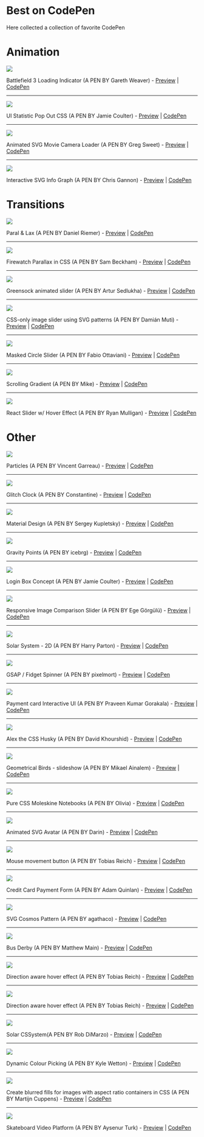 # Best on CodePen
Here collected a collection of favorite CodePen

# Animation

![](https://i.pinimg.com/originals/f9/60/75/f96075e0ac443e971d3555ef16751307.gif)

Battlefield 3 Loading Indicator (A PEN BY Gareth Weaver) - [Preview](https://codepen.io/garethdweaver/full/zdElu/)  |  [CodePen](https://codepen.io/garethdweaver/pen/zdElu) 

---

![](https://www.bypeople.com/wp-content/uploads/2017/09/css-stats-pop-out.png)

UI Statistic Pop Out CSS (A PEN BY Jamie Coulter) - [Preview](https://codepen.io/jcoulterdesign/full/jExQGd/)  |  [CodePen](https://codepen.io/jcoulterdesign/pen/jExQGd)

---

![](https://shots.codepen.io/username/pen/aNprdB-1280.jpg)

Animated SVG Movie Camera Loader (A PEN BY Greg Sweet) - [Preview](https://codepen.io/ControlledChaos/full/aNprdB/)  |  [CodePen](https://codepen.io/ControlledChaos/pen/aNprdB)

---

![](https://shots.codepen.io/username/pen/pbzEYr-1280.jpg)

Interactive SVG Info Graph (A PEN BY Chris Gannon) - [Preview](https://codepen.io/chrisgannon/full/pbzEYr/)  |  [CodePen](https://codepen.io/chrisgannon/pen/pbzEYr)

# Transitions

![](https://shots.codepen.io/username/pen/AmmjRx-1280.jpg)

Paral & Lax (A PEN BY Daniel Riemer) - [Preview](https://codepen.io/zitrusfrisch/full/bJwhk/)  |  [CodePen](https://codepen.io/zitrusfrisch/pen/bJwhk)

---

![](https://shots.codepen.io/username/pen/OPXPNp-1280.jpg)

Firewatch Parallax in CSS (A PEN BY Sam Beckham) - [Preview](https://codepen.io/samdbeckham/full/OPXPNp/)  |  [CodePen](https://codepen.io/samdbeckham/pen/OPXPNp)

---

![](https://lh3.googleusercontent.com/_VgQlDMycRraF99BPfzg0a-yhviXWtwooGFpU-lKJd4ALIMIwHH4Y5UECZnCRsaZeyglp5g4WW_w1_Y6z2bYEIMnkODqqaMseARcNLQM67BLufcGAuTUVkxJ5K168_oH3-3B914cwNbcUu0hjS3Ou2M1mv48lAUoLnr6sGeu_Ur8OCrlJbv_GtXbbyN9bo0MlLDpth7lLMjoPDXVLHqMVzX9yIDPiYNgrzJDO6m21GqUI7gOt8yEc19sH0dVHV8Hkz6G6bW7YBZHuHuipmsTxC0e975K-U1V3iCzXkr0FMeG1zNp1LFeYT7-GFwOFxulEiQWT5AJbBeO8cNdIrxz1cr97hR8tmG6vB0kyvBIoS3m_OpwshCkwBG3ql3PJz64yLfNMMJtlPrS6aw0bO_4Hv359Qdi4xYDQL3VRTXREIjhpzcPEL8xV2fGhG7DUbZtBsfi5XLBDWeWme2qHdfzBaGm8AOhprYDr_APpkKcN2ufBlzaX8D6RcfjnvLivF4cJJqkLfvc1xhHu92bdYqI-4U02VzSnfxT3jnm5CRLyTb4luNh0uJ6ONAPMF0-ZvnLOcIxPLx8UsvCSMS9nqNVVUil2BwB9akBF3pRSg5B6BB4IQb1Bg=w760-h450-no)

Greensock animated slider (A PEN BY Artur Sedlukha) - [Preview](https://codepen.io/sedlukha/full/vZMpKv/)  |  [CodePen](https://codepen.io/sedlukha/pen/vZMpKv)

---

![](https://lh3.googleusercontent.com/M1ToegjRABbyTpqvctD7q7Szl2Sr_beofMGYz1CEWj74FeAz6l04NeEOJ2r1yE-BRs472Hg3sR6j0-FzA8hVcWYsZJM2MoBFQyhahvgCDRj1LH3UDBmI9NNDll8KYLET7COQaZXS5fGckfEKQbAXS_P28xY2Oe4WjE5lsZnl7VKvT1IOe52J7bHORZxx7e18EKK9E0q2uznlDtUtY0F1x79TMR8m2YMc2H7AalTByd2JcxXPrEFTvYxsrAV9kMEeYYHEUW6zVjHJVaeNKaArAWn-l7f_Kl90AnwUimGkJkND9t3eOVzWgFt321qhlcpJantGyGC6J468bLcXjaX0nT8wqG3HRdgUBXEfCtWujT9d83c1TJgyyYcXiKQ8PH0Q_FZWm9v4WoZ3w_9fE23LTsaVXxIrQdBt547TuJxwiNLaYqm3g41KlhhCtv_DaXGrubSd4AKECzK-HzD9i0w5ASykN4C1XhGngbG9-IpArReQLH1fQE-SNr_czsQlXyUkKPAjldQkDGBBBTnGVaySLhC4SBHyWtu48BmkVd3piL_xwnhkNtR9jI-hH3RO5zoZoHeMaphkMnvVLg8DGrKrXjEntCYxjonH=w760-h450-no)

CSS-only image slider using SVG patterns (A PEN BY Damián Muti) - [Preview](https://codepen.io/damianmuti/full/OgBWej/)  |  [CodePen](https://codepen.io/damianmuti/pen/OgBWej)

---

![](https://lh3.googleusercontent.com/jG8tltURp6Ne6J6X-suVXms7Fc5mte3tzmjCk-_AOPEYT87ulNUT4qSlcBkusXcWNn2Gj6rxrSM9CteoYjUle6vAHBRvUbmWbM0Yntyd0E3lauTdTbVCrjdLA8EO9GWcuWayNNUsIL-lcXPE4rcXBIg1N4VSJh-38-H98CC7F221t3-l8cegkpyfCz8MhcB435gbCTcQMnD_RowThvLlW6vK-ZjhFPfc3l9O4VYAH-WETqgVH4jCyglte9cCVlzfH5jd5LjgEoppb3loPsXJqq4A_ZE4qfvK2DyMM2vIFI8bkVfl_01X_KNLnjWmBlQHTGWp7o25wwJIDAD3DpdxIES3sVciNtEXFeCo50EiDDK1_nfCH8yjnPVUTIMxQnH0bDIMZkuhKVzS8nVAV6E0D7l1oWr6WGmjpV08CtvQsz1mXYuQWMTO8_BcXE5egyJ7BROlld-h9rL3wJpI1QbKQqetMtQ8pzeivsB51vSVlx_qIZcJ1fJdmGKAECiF3Njt7an1E4C8aXgRb4xkEFIQeZpQGksPVhAOSbY1JU7sQ1gTTJria3v5lTwclbHYsLCg6RvaNZn3Le7Z0H4P5I-k2CWJn_YYcqYs=w760-h450-no)

Masked Circle Slider (A PEN BY Fabio Ottaviani) - [Preview](https://codepen.io/supah/full/BJYorJ/)  |  [CodePen](https://codepen.io/supah/pen/BJYorJ)

---

![](https://lh3.googleusercontent.com/ih6iQJrFHEPlVEca89jSCYqB_dIg2vY5AnfmVA36bLnA_3WsgfyXf4FborYRxB26LF6DJP-jKgtoUYnpIDNc7Io7uNBjcPQ1AlCk3RWrAbhGeN4YwRuzwjo7nWqSoVjxnDRYo8jbO1YTXbTxZFsuQCHzx8SMr8CFpya7SDi5Ow4o6fB2Lgo_85tZRSn9vN7psSAizCmPW5_ie2bEdmROrExhS7pWASps9YPSykJyozyRdOlkGugM3FnQ0-Fvr8C5L6eTs5jrU7u37EbJUcaGihx0bHdHcMgQcNBqUNMtO8PfLE3WVSjbJGidid_NefAZDwbg0-vXIyFKLG8hc-Hdcjox6grVMm6igVgfToye3YSE1ZMD0uaSZjieMmGXI4bLIfwYNJ-cCK32tKH94vQKY-lKnRnmdGGrC_k-I-VnEvHi4XCmR9Zt-l9x82CeXyp0T-S2GFlHK2xk5PIPoCLVdjIabDTHVfhPOKwPv2CWcVH6M6Q1gx2Y1uFxbrIn30i7OS0a_xSDPxFMDp2Nvj7XFPLmd4ySlHddiAx_EyOPW3tuKZKs-CvnARsmxyeFGJgP1_mGXKp0IyWuiZyLKkxYKvwDA0kGTM_8=w760-h450-no)

Scrolling Gradient (A PEN BY Mike) - [Preview](https://codepen.io/MadeByMike/full/eKPZZz/)  |  [CodePen](https://codepen.io/anon/pen/EpQPoP)

---

![](https://codropspz-tympanus.netdna-ssl.com/codrops/wp-content/uploads/2019/08/ReactSlider_featured.jpg)

React Slider w/ Hover Effect (A PEN BY Ryan Mulligan) - [Preview](https://codepen.io/hexagoncircle/full/jgGxKR)  |  [CodePen](https://codepen.io/hexagoncircle/pen/jgGxKR)

# Other

![](https://lh3.googleusercontent.com/eDpuPASSyWLgKEs3hQbQ7DtoYN7BbOP2Ge0SpDbDHvLEV3daBfzpM9Ly0IlFHNgMTemVSkEdMePsk7Tyyhr-WB-FpOIRXQ58LU3Axr1Zya2HeR-zooh0jB0bBfa-sZkArgO0k0it-Ab2PeGHeLL9Ix1bfPc2eXoXylsJahE3aaiIGv5fJJQRm2uos-qjlUoDxMiCM7KNiUJxFg1sQKWf_Bh-tcbAKoUHqHFSc0mdyUOD1vipM7uPL3Tfxshdnmqnfxb8WfizInqnWy5TTv7sC0vNuOWaJUDp4EqBq44mTP5ejWAE7540sV5zxOjtyXmwHvLoJWDIlj0aQmg9xj8SCh1lmkDOVUjknCwFsDC5HJs-V2gC9jblgB2frHcqUEEYmr_5_ZJcfvieTPgB52Lgke2tUOIxVp6UogD2N4JR7GHsGVMbFRw9aYUeOD5LGZGQEXgOR2bikRmonFzdEvd37T9wjshWUIPMsWbxu0Wr51OETrcPnmTeYsw5iCbZkDQ68um1TAmqeD091W-vsNp9D2Ubb33oGr90YzneIXYIFb7GnNvxGPCAWwerENNSsUHUceLeo29H1HVMLPhCU_XRoShWwK0ZDY_PL4ettu2M5EvrEmrRMQ=w760-h450-no)

Particles (A PEN BY Vincent Garreau) - [Preview](https://codepen.io/VincentGarreau/full/pnlso/)  |  [CodePen](https://codepen.io/VincentGarreau/pen/pnlso) 

---

![](https://lh3.googleusercontent.com/c-suYx2ey9KDMzelgiS6fu6w8MtbZsGaKmeUWQdZgsl_qQXfyIcZNfh2pqM-S62s219hw_72eIuENtkMpUKUhpCy_AEKrW32Fw6_l3jFESgWK-jEl6jVjrghQpp1byBVFtF9CDpESI4YAJzLjd32CROVmCRmpbU5PKSsDqAY-My7Y84Yx_BcGobfzN518iIH2fldQWolDmW5SDhaT23jEAlck_HnN1KhvMBxLnkqpfY-81im86Ya7Ne0-RK73l_EwOliiAuXdMGj35SvevJwg1p9c7eorc_sD47MDk7YfO2Odx17RJ1_6OhpMogIP8ofXr5m6X406CM9KvC9lC5QxrOl6jZC8aeGzXJK99bsEqVvaKU7XwD2d3IFGkxvubvRwaMzFrfaflsfHfvZrq2O1Kr17CGhPZce3jV7nJvopLs0ii1_N5Je4Sdny-gu3Ie5owBX6xZNRXLziD2lhTaJb0Lekipfhwwo0jjwN-EMLeOeff9pSGMVyB4UN9_o89zGyeaNXrWg9by7QqfqKlohwfTCerjueeuRD0y8Ct64smbornJHUNsCHgQzTXAG4h7bG6GYyQuHXxvms9Vv8SIVxNenjIHgwIk0XygTH7aDf0MkdAbODw=w760-h450-no)

Glitch Clock (A PEN BY Constantine) - [Preview](https://codepen.io/dats-wassup/full/FsGtu/)  |  [CodePen](https://codepen.io/dats-wassup/pen/FsGtu) 

---

![](https://lh3.googleusercontent.com/cGrliS-Hw6VtDTIgOBRFcbcmPK3_Ta4amvu-IeHnlOkx-C9-Oj13nzPD2D1xuCM_ioUrIpffFQiEfB9Q0sf6nADxMMRgjRCxAcmm162An8w6CKdX4-psy8e9Ds2JZsFhz5IKpoEz56y5v3SA9AnDsj9FRuszxblUHLfBRU8eL8hdsWta5uTTYs6mTd01qieX3CUqQsJ3OyW5xL6XtV8_ZYxP6Qf_7-8Ht227Vu8LeZVRYJ53hZqyT298MzIx6sPPOzLkFrl1N3CGdSWz2he4BH25qbChRfB13U6rjSgelOQGgLDguV7t9YWce1-U4-cb4FZHBDxlVQgK7xKwngvsmbJD_sBwCiAEJOUSMRfUYCRp7H6SyrzjBfdSaZCNbgg9FUMxDMi2_KIIMv0OV6-cNNXUlWxO0G5HPPWLR139kDXYlbeq6ii5IxkzRnDsDjL818Y80_rT3XhgU_4GrajWcLzW3p2Au7zc9o-49mpmabwC_4bJO59FYuYSvqQq7R5_ICriCM7SlM43-OV68AJh1iu2sCexm0hrar4Sbj4vAfiNUd-F6i4xLQBKFjtSDmepeeA1kaGFidmQxXDa-hITvsDZpUajY0OHAmCU8lQGfq4CGHpZ9g=w760-h450-no)

Material Design (A PEN BY Sergey Kupletsky) - [Preview](https://codepen.io/zavoloklom/full/wtApI/)  |  [CodePen](https://codepen.io/zavoloklom/pen/wtApI) 

---

![](https://lh3.googleusercontent.com/r4rPE2Srygqe0Bd1cH3XgoObyZ5ZDZSiVeUbDMJIPrvBiwNK2GICv5QpvupWGCNx_oopWhI4CkycCM81YPmFZyMZf5Ht_4TE-GQzaHA5rvDA7NgNLT_vgUfsbHHxMDnWNJu8842-O_FBin_1BufWYYTeKwfx2W7rOg19BQrISgLGuyAd8lYywikxzFkgpQRnq0Fxxw7TD7WO2a7-gBSvxhF5rO3f7HFJ6jYjDGUVgoGMOsI3Qn2qjz0muGjAMxQ51xV0Jl9QZOlVrBTCCscmIpL3efa03MXfAv4PUxo1bU0vsHRC9nW5V378lZ85kOYK1C30EmTb7Uk-B5K3N1yflLrK2VXVpT-eBzVMwSvCe2BZZoVQamGwXrut1zdaDjvF_AxzLQWAw4Vj6urD0WjVgZbDBah_9r9eWd1jzScA6qZoYuGSPLjrKW95nEIigc6X2D4ow6kmt-sD2aLw2LTULW3K5BCrdzU64KC-V-m4MvQauIPT4oajAF-2M_1TL_qbqa0rQFjWSpecJCcn4xsvFszlNAMHt6YsuCe4XIBnYLdDMg5w-m_VWXMAbUfsrA74n0fiOPF_n6dsjmnjxsIWwSJxlsYJ3t0xRS36MLicu8Nb52od-A=w760-h450-no)

Gravity Points (A PEN BY icebrg) - [Preview](https://codepen.io/icebrg/full/qEyKYQ/)  |  [CodePen](https://codepen.io/icebrg/pen/qEyKYQ)

---

![](https://lh3.googleusercontent.com/qiZCzsK0G8hXsch-J2N7FUAjY3bXhpSejuS91VkGEp8CUaFkqQvXmE1LlXN0NVlv30K-K9rUNfIBWxyDVsjQHro4b8ow2JiZSTJDfG9tCGj44d-eQqxe0im8oSkqLkKFO050kH1jLe_Jcv1YZzfQimixNEM3DiHoXpVmeBSavnfZm0AKPhSLI10Kpc6mWOBFRc4V60A1iIWG90GvN2Zg2wsZppE_ENuQTeP5t4iT5ohRiH3QVeu2kx46X3-48V1PjuPTNbGT_5OO3h82v0A7FPsEimWG0ZNT7PU3fPWBmaeVv64IHAVB6_MzTT9TarF6_adgQhzqfqtUoBYCmFGYT2exvHStatksQFJ6ILK7PyacvaHxzVyD3y_RqhKakZPPRBRhICVD8t9N2qfT9CnH5B8zuFe9Gl8NhtjVvR6-njSp9kbqZ_FkG42VXZOJ5B5Vd8wbxERDGD8sQeyFN3O24AJt_VgbfazngBGYG2x-NBDWFoHMo6vkQNo0yHEzPjC8FV8Si9ToP0BrD-xjHdtjAPXWoDcfakUoRjVGZOgWiqn4lsas15QY_WvrhSPM8ojwLh8fAhQRRAjDSsfiu-j9EVd8s2wwKl2P1G225ZsJivxgTgwQUw=w760-h450-no)

Login Box Concept (A PEN BY Jamie Coulter) - [Preview](https://codepen.io/jcoulterdesign/full/azepmX/)  |  [CodePen](https://codepen.io/jcoulterdesign/pen/azepmX) 

---

![](https://lh3.googleusercontent.com/xTIf0B8Hlu6ZVrYeLL_VO8NJ5OLKFBrNw7dve0JKxKohMTPqLnaWrNajDf0wGVYm22sxY3KyIPfPx6ic0l5LjcHy2Pyu52bd_H7xxVjv8EpZYjeHDTZc4qlAW-SmFcHZB_R3aVVDEXiTMLPdp7REHSTAEmh8G45qN3WaSBMp60vS9cmmUDKuyqig2b9e0z5KtyC2vPvJ4ESGa1-8C6DjpQCOkUBhSBKha8d3F4PwNCIKmGfSOmwYVRkB2BMumrWF_eSyjew1swfw3AL_DGFIBrCdBcvlEP3oRjfGCe1yTXi1mi94P9p7aizu8TscAp0QpG188I31EaQFIrGacYIiUP0stOwh01aZjhzbNz2nTiZSx_Lbm62rJ3KvFSKdaJHgEpeUvj6bYD0AviXsnN38vQHuRcdN1mW4DPa_1TTJBSPy0xEI89W6x0suCluJOJJ800HB7KuKwwFJ8Rsn9xKlJeVfc4fUaACejKNUbOOZ439p-3dmCrcjuxv3KxNbWZ_R9XiHnuqaTe0GZFk51hsNiyRPRdFY0We_Kb5usamM0SoGmfaUwUhGOoHXsPT-cD50RLtjIuErMKmW6PzQNbm2-QRplr9KbYDdu0CTXBhslBHCjgqz0g=w760-h450-no)

Responsive Image Comparison Slider (A PEN BY Ege Görgülü) - [Preview](https://codepen.io/bamf/full/jEpxOX/)  |  [CodePen](https://codepen.io/bamf/pen/jEpxOX)

---

![](https://lh3.googleusercontent.com/ViCJdnA_zzKLGJizvLbDEJQt8ulTkj-kzQ1OF68ok_Qb_mLIj_jpUBcSVr_j5-3ctMz4Fplq7DGvGd4_sY2PXvnZ3JOhE5t2yadDq7GY8ZdiV0-zwoG361JmEI06YaioArffot3AsssU-43tGePu8S5_X0-VNny69uFqjJkwHU05MCOc3MtYBFA88TqodbtATTvUhkNq7o3RRw26REenxIriVkg1a2mwLlKUoRY0Dxs-5RECpLBMDxuPMTEiqIya7dJ5wcm1DDvJLH3_VeiU4X1cUsFao2y1nHOmVJDmUZrZAyM3HdzoyU_IuQeppKy-oRLgI9Q8uOXOvRjuN8DNS8KMuVjjcCF9y_yUABRjppov2gj8o6ALx5Odfsw8wZVHm0F1-ApDnwxOjGumQ8rTz0-soKqqfjm7rrpN1EpRvvXAe8sZighAW1exchRQ_Ekg1rP9jigxK-zWJDpzc9t_KFvKRj46RBMpWb2Ty15KB-zNd3vy9kWVJHEOUbodovv_s7Sd_vwdJTo2BW3jQO3gZ0I-doC305WfzUnil6_s3JpN6LggxjJrqVQGOASYirhLH7e1bY28ZZGoCZFS5waBXrPt8SkBoSvrySviHZp3hRl8z5ukTg=w760-h450-no)

Solar System - 2D (A PEN BY Harry Parton) - [Preview](https://codepen.io/hparton/full/pbORxp/)  |  [CodePen](https://codepen.io/hparton/pen/pbORxp) 

---

![](https://lh3.googleusercontent.com/Du4zjbuq4nFHr7ZMeyZ5Ow1U-VLmi1vPT5RJXufXkHAWzTXOXcx2jaucWT3W4KkklpVCRr8CHYVoLAq5gVVYy2JiGaqUmgeWn2pEkCkQevJCBBt2E_jQ2j4Xp796Q2jLJvVERwqxCnyJd-iyS9RuI5fMu4PR9cPfNGAH8pIar0mhES-WJAFBSfv2U-34tMzB_rDX0K1oUrJ_rboOisNvfJPMKFVvSVEM_8Rik9kLe7wPH6Pik5ct_pWvNmosjZjoys0bQ3r4bMA-cwGfwESX_dddrvQzwS__4OuiZsdbUIMSCZBsudOjcNzBilyc5Yu_PogNRNM4X7V5gi_FGYctqTIuTTWAZCLplsUqMddkAij_m77xjYWT0RX3XK74LSW4Pa62PTsSFdegBet2fehqM7TqSAX-XT7HGj1ctnSAh656uxRzlmCwYFadtiz2d91sH-aDzSSxSxcRNAYhCvLvC5RU04lrq0K56ey5xRZQ4XmRUTVYHMrmbzBz3IELMT_SQr3l8x_WYKWOWXHsLmUiJz8BevKkfOfnST3fTkCYpwoex7qNhzAkDP3nMOZ87StqUZ4KHYH6ZofozicihRhtm-AVP0_mytAY-H73mJwF-i9znKpFdg=w760-h450-no)

GSAP / Fidget Spinner (A PEN BY pixelmort) - [Preview](https://codepen.io/guyom/full/rmXyvR/)  |  [CodePen](https://codepen.io/guyom/pen/rmXyvR) 

---

![](https://lh3.googleusercontent.com/cgvNhLJK6khaFsUHBFsCvf0oZWeKwC3NwpP-LqArK36NVrkhmAHeTOWGxukyQvbVRP_jW9M_NotSopuH9edLrEKuOQv3eJN0tLY1bucSmakf1N4x-9pHfBLjQAiysnBBuqbbCuJkoLd8-lLLFcljsOL8xOwTcJRMIe7FA9aQ98quL7lOiGVuhBBtHDYGKE1FZ735Z7F_fXi1rjSccOIsE1zuDOXg1_3WNqINUz7xmTlFLT1w0rqE3zizx52_IPmIUJSZcd7MnIVTTAAPwLn-TuGXEzUc9Da6CfqC6DGMJKEvjYBSVCm9hgNSDffL62O8CJpqQhcf9PxF7EljoNGu_OnXAJRCF-_FcameYLVDxJWVjbTzGvZMMzCw6WY4jJFunyGPdb3A8HJsV-iMPuxzS-UKu2UmIQGMC2-vCv0830Ip3xyQymM908fMIHkvMxe0LA5PCzP-69pHl_Hu3x8KKkZuG4ZTidw2eJbKML2IMqtR0QBFkrRtU95DJfbWzbKwPARcsD40K1o7G5VhuqgMV8m8K6JD3x2sCut-tFe5tuqnoVadcjLYWknBSvdLX48UCLJUUd2pfmMIpHZOpIE5tUhHxva-ddQvn_th20bNKQP2VgYaXw=w760-h450-no)

Payment card Interactive UI (A PEN BY Praveen Kumar Gorakala) - [Preview](https://codepen.io/onlyveen/full/zzapvN/)  |  [CodePen](https://codepen.io/onlyveen/pen/zzapvN) 

---

![](https://lh3.googleusercontent.com/23lXbCXUX4UEoqH-e86boBWRSfRQvXN5Npek7Cjrg1pw8ssSw2c8GITSVlYsCGaqSBNc9pX3ci9c4xReKbP9EJqwuIYBErHj5GknH4kxRWE8wB66RyFUj0vfuM6Mft3xqEuyEgBygP96FmuXDYH0T2vBFYZrAg9z1oCxJvuNqOm0E1NmDvaSg2J1zpaU939xfKXYWZQ-eLExFGUqmuGN0gL5mmQrUitEf4JMi1Q_eVxF17ZooPtsklZjUoL6fUkZhjyJpPPrhZKjKO44SybaQ8Hvb4Byt2REbRvPsOAmxJnLQgHfL45pWz0TxeiSuU7WFV9TsOQ0QHI12zARQ5wuFG61k0v8VgEQcoMUGX6v-gVWIHmCtNB3feDNEYHM2n08UBg0Q9l-fGOCK_AxNiK3MyJ9jllH80saXCSOjB_BAs2uKb-dW5pI5URk-w8XlCSvXQ55ipE4SyGUBv2dcz4lY9NrAjc-uEV1fCE14wxQ0KeeFbSq6tf8AfMYEKqdAl_iJacy9m1RNv3plQTnO6Ujv0Bl6r1sm0-wWuEdQxWBdpUpM7ZmCTDdXEsqyWSLf0AwWwzW2rFhcaWU-Ayts6f0HY1jS4Ky0UVdFajIDevu_Fszvg5Stg=w760-h450-no)

Alex the CSS Husky (A PEN BY David Khourshid) - [Preview](https://codepen.io/davidkpiano/full/wMqXea/)  |  [CodePen](https://codepen.io/davidkpiano/pen/wMqXea) 

---

![](https://lh3.googleusercontent.com/KIQ5ULPBYjU3hRwDQWAmB3_d_fwu0mX2tHGAuA7qs2-_LNCFWDaHEgkE8xWlm7sLbiQioujNSE3Ksiw89qIflv0SI4hqFzA9qExf8quL4CIuFKaQ64KKJtZ9u_oVzmLVbgRxnS3QUvAGMnXe-aJ4w0Ion2xxZPFSO0DJKS0peen_gpvwkmVDPxh1hsTlWUylKcIn5AEpk7pvhtwOmVjJ5vO9eJW7O725gXiKUFrBurEG8oNiaMRNyt4Z5egWYJAUjqqST6d2155uJjluEKUhN9DjR6u-zsXR3itTIuCGITCVoieA08MIwFdyiLYKFtEfELPNJaYzFFTaELI_Cz4KVlNVi-sIVfThSTpi66MMA3vC4XXcwVtovawoKxl94y9uqorCQMd6PP64hqFhdeT0Pl554dsKKGPzRgkd0VKe1EpTrq2UCAj_swhrK1wWQ0oU2okKS7hlghWzejevH61Zc7T9C_l-cHkCbpJfGJTEPmjgTKB-ks4gJFOaCxxhI_ti-ljaZEG99ORQHNO1ce2a6s_paFdc9Dca437Ph2DWPz82dyXzLV0pa24uc0t6EX5_Dju2gGNf0s0aZdoftuybEViSuMlcznGH=w760-h450-no)

Geometrical Birds - slideshow (A PEN BY Mikael Ainalem) - [Preview](https://codepen.io/ainalem/full/rGvaaO/)  |  [CodePen](https://codepen.io/ainalem/pen/rGvaaO)

---

![](https://lh3.googleusercontent.com/UpCCfe2blgrWHjjDnxLhagQLapLPpBR3ir8PoOxU7ASieoYVkSxL6nRsqwKUC5DJd0l0QXUm40HkgYDPSTq9kAMPtjAuhFmLwvjlaiTzUlthEvLkOjAZna-IZZ6ke5n58AxU-KeboP2T281j046s7mTai30cQ7h6Ggoh-YMWnV6yqEmCoTTVQMnbBDYtUexe2UDjUe9FqtkI4Ex9tGXRZObQUb98Ptg6-MmgLWwPuf--58AMhB2A9UtDUh6z-AUplNnd7EoVoJoiNFka64m8ADm_98DNb_c6u0c2q8tC6X-8YRWtZaShQ9KhO64AFBLP2MOofXo537xBcwT1RbwcztZKtiqBx0TbI_a0g3kYQXTB4l5nC5RYbmEzwZGpTn13HrdjECr9ohe1cNEh3v20zH-FFvrw8W7gdKyRH6Hg7g7Hq6ibilWV5A_Bryw5UHh3JYFZQVhe8bmMnU3aGRdUhbsBVvdBqnzg0vWb7o5S8apY6hJAtC0bdqkOvdR7UZOy7BmmSg8j4KL9xVzhHutIqD4l5sMw6qxgFH4dYR5hKt3KsQxxajlV1zOFVNGF4c2U6bo081Fyav1ROqlnYhCpGqfXLTJK2DfO=w760-h450-no)

Pure CSS Moleskine Notebooks (A PEN BY Olivia) - [Preview](https://codepen.io/oliviale/full/bLYQQE/)  |  [CodePen](https://codepen.io/oliviale/pen/bLYQQE)

---

![](https://lh3.googleusercontent.com/Bf6alOUynlI-PTPQqkwlOaaZGvy969jj6sojEVV9K-XuW3WNES29bYhnSoIfY9hwvTx6FtGInnhYz69rO9ipCoHul0bVV9IAcoyRaPl9RCA6AoFhBfGXIFkS5Lt-DJMsigfild7WEE0h59qZ4stOa_ITWAXaKYQw2womc94eIo0AkhMoTDGGhsNwjk7n9aOmvUGdiyKG2OKploBaykRxzgSw0DUHLo0ud4MIpTVPrXuhARv0uwiU3zCBT9h8orL8NGA_v7L3OeprbHmt1L87yUHmKOanHAsw5a9l47PJD3AEOcv0JEd4uecHXi1hgAEmh1Fo4URwT3x4P_JNw7NzLhWcO2TsY2pL7DsCGoN54DlGfJa8OSI2kxiZbXximzVEq4v3WwCLmK05r4dXdvyo15lWDOFcQ5V0FmcaQTPsxICk9IwGVaZt5rwp4yl6ZKjF-vqMvGAzPfmRjWnIclukgCG0GL7MuxVejo_rz_5IH51oac-sG2fYdDbMaD4X1qw1Qna07sK4wqjayS8MWuajX2R-Vj8akqoUssvuyGtIpXLeHRkf38QilrSy3VAGVwNBPQvnmyX5lBHQTG0IXRBIz055DMdv6A8h=w760-h450-no)

Animated SVG Avatar (A PEN BY Darin) - [Preview](https://codepen.io/dsenneff/full/QajVxO/)  |  [CodePen](https://codepen.io/dsenneff/pen/QajVxO)

---

![](https://lh3.googleusercontent.com/xrVemY7o1MVeu5WyeYBBfOQ1wZMYHLsQYbJ1QmeN9Zaz3TuZ47OBFf10vXzBjWL43YK5tmm9hHYUj7N8OeGkqzCX8IW8qM_K4iQRcGKxd1azCxUjxpKl8qnqllBZOmO-3KBT9fJj4D0GTXb0gdMHC-fe2GJ4T8W_QryjxvyyomPDBugo_1fWTXs37Z7wh_lqQoU-96gg5jFkGWa73xXFcuxWKwhqoTA2NA76JkpS42UbgdOs-ExKMbbDyFLy2LhDv0nP5diErft66Nk5WzYnKmSuSiwCZVyp7ldzK5TSyB4RZNvJyp0vY15Ce9kkyG3NJ-z3jdDv0-8K4Wwj0ZDusZ4RJENjmnQTCnVHVMIJJHsAw5rsZ631HxhcnuwZaWSRYt12sd3e76bZJHyvlK3Y4hIiB887Q_enV11AganVzplqjfbxpF4kBpPhkWfi5GXnVO61EoSaZ0mRbI4IF9SA4_XiJ7Mxkn2IMc7ZA2SvBfRv3pPbp9ZhbrMYynBlgi2JvjG8pKR5jfXM5h_rYVwoKgwRqfpn3kyqmT5BA4TGySczk3YjY19oMZBvqRY6Jtn-SkTeHDqHSl18XoIeyaUF-Mg7EDcN1kW0J5GKrbyOsh-6-4-zsRbIZAIA=w696-h316-no)

Mouse movement button (A PEN BY Tobias Reich) - [Preview](https://codepen.io/electerious/full/MQrRxX/)  |  [CodePen](https://codepen.io/electerious/pen/MQrRxX)

---

![](https://lh3.googleusercontent.com/7exMyliHUD2tOvqQg4E7ofb8yNdP4FLSyMaWbLwhkFOMrzTe2N2u2ETcPtY23niBg0RmNA0da8kYeXhxA3QOo0Oi6ccG3QmWLveEvv1ZK_x7yd7ZlSRobmHLDbIZ8IRl-Lq6oFViJYmdx_tREsCb0T4JCyVuheRXO1-fvDSvXOUbuaA5JU01lI__SgEn_wBy8crf1972EPY_6NjlFDRkywyYWetqHZJrJhfI3mJ5CB8dNv8H8SxaxGKXUFgWu6QFgluRN9j8PO1ElBr0_Y0w8Twpr2lxWpKFYyLamFQx4B8a4xms-WQlkblSPQ0v__I_VUpMtzAeJUsBYqFWnKyFhwgTeBd2IlEMb-kS9pau9z2teLkyFI5xZYdDMIuR9lQUWs9vM9aBXwe-Lc-MCoGOEAkQlojVxDCHZhHBZgrGnmT-luadPeLdAOwc45KMo_7G2gT7CuVs3kQCFMxSAQcyyL-5Fd7ioEF6bRxQPAcj0urnSKtrQJzs6GmEpOfx1zxfAwzRn9RE3kIcfQ06QLgfIbkRIaHglBOU_RJBBXvWZJYMij8ddDddzfWQhR905QjP7pTbrSUCmX21JERBhlgQdlaAXum3xDkvouY-EkGHHkWkaGsFFMNAPKTC=w760-h450-no)

Credit Card Payment Form (A PEN BY Adam Quinlan) - [Preview](https://codepen.io/quinlo/full/YONMEa)  |  [CodePen](https://codepen.io/quinlo/pen/YONMEa)

---

![](https://lh3.googleusercontent.com/kqybU0uYAAIdt8RtSDd-cpHmY6hD9VHTaYfd-ImsNE91bXoKeuaRCSPv8oCQ7QzwxeRweQAgtZYFbA0kak8j0Sm4P5k0pe19hObZdQOpuWHyc4z4yQAi3_tUkFWvKiL7lWAgxVzqPqWkVd-QGsYOSchMk8xLHZYnr1rIH9ydA7u5zu2bEwpcy4mXwX5kYAl1HZnUYF5LgGfeg_5Q5CoRcAdLlAlN3CwYUT6l5iKFQQ1KqS_n-TVv6XQWWLKxfc4hRVjbShxYcDUKLIkJd4Kk1UnfD1XyB8jtnZeoi2jc0A9XWPmcN2c3YhYmXZBa2YgbeEQCohxCmlFGpoqJ-DYXS7bVgMjC_b1mPI5L-OHvv1I-mgqt580ztaiCapwE0pp9nZ9ihI7I7a6K6288edZSZ82Iwr3SwCieiUrqHnQD7WG3yefS6f5bHvNdpKtaLXeR1G6u9DupWpiKjc_ceWuL1Ol8p6UHfyt8mjtZkvXu5Nv6_yQEBJF5WzM0qNZ5jeergG5oRU5cCS-sI7vNspiT9IualfqFnt6B7azPahYm7vspuIrcLjGZweCiBMFOq_XRSBJj51305Ec-MXrd_9pa_Q-48-HHx8SZsFoBrQpblCCHVSYxiCfkMJRZWZ5aRJVahCT4gMaeiuOcR4JfRA=w760-h450-no)

SVG Cosmos Pattern (A PEN BY agathaco) - [Preview](https://codepen.io/agathaco/full/rqMORZ/)  |  [CodePen](https://codepen.io/agathaco/pen/rqMORZ)

---

![](https://lh3.googleusercontent.com/ZtV7drpHLBBZx5_MXUnlKcFOIj3ZFA_baCaKBlBzu6IYMPVLLC6sH1j_L_FFfqT74qepcp6tUqU1s4JQUQcImXgjJ10ChYAzKo_9yCJzGJmIvGXe9tBSl4a1cIDCgdMcx8aHsnDi9T8RsxfGgnOtHGUb69wLzy6KwhMR3s3Xyh6uhD4tUOq50DuJ10HMnY84srmkJRww-LK1jkjNTh9paQeXAZ7WYtL19xZNgmdArGmthbSwWVJTFQtMq0WAjznWLdzoVvF9m_Dpz6wu3RQTyDGIaMciUblZ_AlXsxXx940vUUkGKHiBH6rouZN-h9es-wL2SWJScBJ6XQUDn9l2tRU7EywfnzzD9ieNz0R_k1bPUlvk_8lVWt7lr1S-F0FU6kx0ODyO5YCx-Bi_n5kPBYIougJ1PwGGZuZmUExpVOnwiW9SKDa7YHBFmx2Y5XS1PBgIc4ogiK-QopXAX-4vDSpnSYMFO2fq6TS2cuYrL7gM3RqRR3oP1bYZvPE9SOl9Acz4mKPig9BIH0Ay5mpSQP71BG5bs6PKy_CqOnqocqk60sDmewK9xD658YR9ILet5OR32He-nGPBvYQ0a7dZIcS_DpdYfEb_Tp2Nx5nXC8Mw2SCMMy8IRt9HTdWKhs8xqdto_G8N4v-oLx6K3qxhre8t6UeYRuLq8RDDJw=w760-h450-no)

Bus Derby (A PEN BY Matthew Main) - [Preview](https://codepen.io/matthewmain/full/YJwoVy/)  |  [CodePen](https://codepen.io/matthewmain/pen/YJwoVy)

---

![](http://immage.biz/images/2019/05/15/SQlp.jpg)

Direction aware hover effect (A PEN BY Tobias Reich) - [Preview](https://codepen.io/electerious/full/xeJPbB)  |  [CodePen](https://codepen.io/anon/pen/vwgpvx)

---

![](http://immage.biz/images/2019/05/15/SQlp.jpg)

Direction aware hover effect (A PEN BY Tobias Reich) - [Preview](https://codepen.io/electerious/full/xeJPbB)  |  [CodePen](https://codepen.io/anon/pen/vwgpvx)

---

![](http://immage.biz/images/2019/05/15/SQlz.jpg)

Solar CSSystem(A PEN BY Rob DiMarzo) - [Preview](https://codepen.io/robdimarzo/full/LMOLer)  |  [CodePen](https://codepen.io/anon/pen/PvWQZe)

---

![](https://codropspz-tympanus.netdna-ssl.com/codrops/wp-content/uploads/2019/09/DynamicColorChange_featured.jpg)

Dynamic Colour Picking (A PEN BY Kyle Wetton) - [Preview](https://codepen.io/kylewetton/full/67d6d5a6a4b142c8a8612fed92992792)  |  [CodePen](https://codepen.io/kylewetton/pen/67d6d5a6a4b142c8a8612fed92992792)

---

![](http://immage.biz/images/2020/08/30/SfNX.jpg)

Create blurred fills for images with aspect ratio containers in CSS (A PEN BY Martijn Cuppens) - [Preview](https://codepen.io/MartijnCuppens/full/NWNdOBR)  |  [CodePen](https://codepen.io/MartijnCuppens/pen/NWNdOBR)

---

![](https://cdn.dribbble.com/users/33073/screenshots/14958858/frame_1_4x.png)

Skateboard Video Platform (A PEN BY Aysenur Turk) - [Preview](https://codepen.io/TurkAysenur/full/LYRKpWe)  |  [CodePen](https://codepen.io/TurkAysenur/pen/LYRKpWe)
